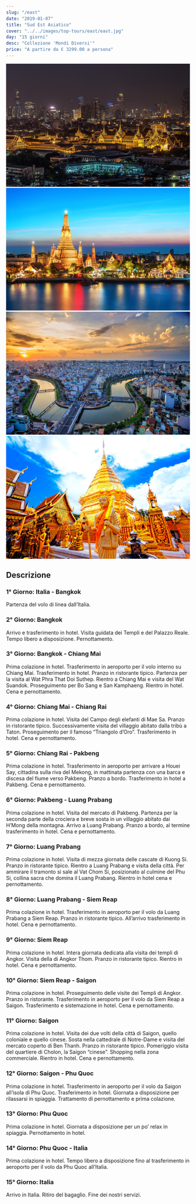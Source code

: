 ```yaml
---
slug: "/east"
date: "2019-01-07"
title: "Sud Est Asiatico"
cover: "../../images/top-tours/east/east.jpg"
day: "15 giorni"
desc: "Collezione 'Mondi Diversi'"
price: "A partire da € 3299.00 a persona"
---
```


<div class="pictures">

![east 1](../../images/top-tours/east/east1.jpg)
![east 2](../../images/top-tours/east/east2.jpg)
![east 3](../../images/top-tours/east/east3.jpg)
![east 4](../../images/top-tours/east/east4.jpg)

</div>


<div class="copy">

## Descrizione

### 1° Giorno: Italia - Bangkok
Partenza del volo di linea dall’Italia.

### 2° Giorno: Bangkok
Arrivo e trasferimento in hotel. Visita guidata dei Templi e del Palazzo Reale. Tempo libero a disposizione. Pernottamento.

### 3° Giorno: Bangkok - Chiang Mai
Prima colazione in hotel. Trasferimento in aeroporto per il volo interno su Chiang Mai. Trasferimento in hotel. Pranzo in ristorante tipico. Partenza per la visita al Wat Phra That Doi Suthep. Rientro a Chiang Mai e visita del Wat Suandok. Proseguimento per Bo Sang e San Kamphaeng. Rientro in hotel. Cena e pernottamento.

### 4° Giorno: Chiang Mai - Chiang Rai
Prima colazione in hotel. Visita del Campo degli elefanti di Mae Sa. Pranzo in ristorante tipico. Successivamente visita del villaggio abitato dalla tribù a Taton. Proseguimento per il famoso “Triangolo d’Oro”. Trasferimento in hotel. Cena e pernottamento.

### 5° Giorno: Chiang Rai - Pakbeng
Prima colazione in hotel. Trasferimento in aeroporto per arrivare a Houei Say, cittadina sulla riva del Mekong, in mattinata partenza con una barca e discesa del fiume verso Pakbeng. Pranzo a bordo. Trasferimento in hotel a Pakbeng. Cena e pernottamento.

### 6° Giorno: Pakbeng - Luang Prabang
Prima colazione in hotel. Visita del mercato di Pakbeng. Partenza per la seconda parte della crociera e breve sosta in un villaggio abitato dai H’Mong della montagna. Arrivo a Luang Prabang. Pranzo a bordo, al termine trasferimento in hotel. Cena e pernottamento.

### 7° Giorno: Luang Prabang
Prima colazione in hotel. Visita di mezza giornata delle cascate di Kuong Si. Pranzo in ristorante tipico. Rientro a Luang Prabang e visita della città. Per ammirare il tramonto si sale al Vat Chom Si, posizionato al culmine del Phu Si, collina sacra che domina il Luang Prabang. Rientro in hotel cena e pernottamento.

### 8° Giorno: Luang Prabang - Siem Reap
Prima colazione in hotel. Trasferimento in aeroporto per il volo da Luang Prabang a Siem Reap. Pranzo in ristorante tipico. All’arrivo trasferimento in hotel. Cena e pernottamento.

### 9° Giorno: Siem Reap
Prima colazione in hotel. Intera giornata dedicata alla visita dei templi di Angkor. Visita della di Angkor Thom. Pranzo in ristorante tipico. Rientro in hotel. Cena e pernottamento.

### 10° Giorno: Siem Reap - Saigon
Prima colazione in hotel. Proseguimento delle visite dei Templi di Angkor. Pranzo in ristorante. Trasferimento in aeroporto per il volo da Siem Reap a Saigon. Trasferimento e sistemazione in hotel. Cena e pernottamento.

### 11° Giorno: Saigon
Prima colazione in hotel. Visita dei due volti della città di Saigon, quello coloniale e quello cinese. Sosta nella cattedrale di Notre-Dame e visita del mercato coperto di Ben Thanh. Pranzo in ristorante tipico. Pomeriggio visita del quartiere di Cholon, la Saigon “cinese”. Shopping nella zona commerciale. Rientro in hotel. Cena e pernottamento.

### 12° Giorno: Saigon - Phu Quoc
Prima colazione in hotel. Trasferimento in aeroporto per il volo da Saigon all’isola di Phu Quoc. Trasferimento in hotel. Giornata a disposizione per rilassarsi in spiaggia. Trattamento di pernottamento e prima colazione.

### 13° Giorno: Phu Quoc
Prima colazione in hotel. Giornata a disposizione per un po’ relax in spiaggia. Pernottamento in hotel.

### 14° Giorno: Phu Quoc - Italia
Prima colazione in hotel. Tempo libero a disposizione fino al trasferimento in aeroporto per il volo da Phu Quoc all’Italia.

### 15° Giorno: Italia
Arrivo in Italia. Ritiro del bagaglio. Fine dei nostri servizi.

</div>
